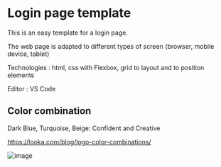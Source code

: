 # Login page template
This is an easy template for a login page. 

The web page is adapted to different types of screen (browser, mobile device, tablet)

Technologies : html, css with Flexbox, grid to layout and to position elements

Editor : VS Code

## Color combination
Dark Blue, Turquoise, Beige: Confident and Creative

https://looka.com/blog/logo-color-combinations/

![image](https://user-images.githubusercontent.com/21175250/103134415-5c804d00-46b1-11eb-916d-9b541f1fe8f6.png)


